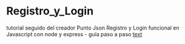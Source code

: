 # Registro_y_Login

tutorial seguido del creador
Punto Json
Registro y Login funcional en Javascript con node y express - guía paso a paso
[text](https://www.youtube.com/watch?v=fjuIeiA8QkE)